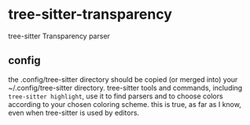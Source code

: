 # tree-sitter-transparency
tree-sitter Transparency parser

## config

the .config/tree-sitter directory should be copied (or merged into)
your ~/.config/tree-sitter directory.  tree-sitter tools and commands,
including `tree-sitter highlight`, use it to find parsers and to choose
colors according to your chosen coloring scheme.  this is true, as far
as I know, even when tree-sitter is used by editors.
